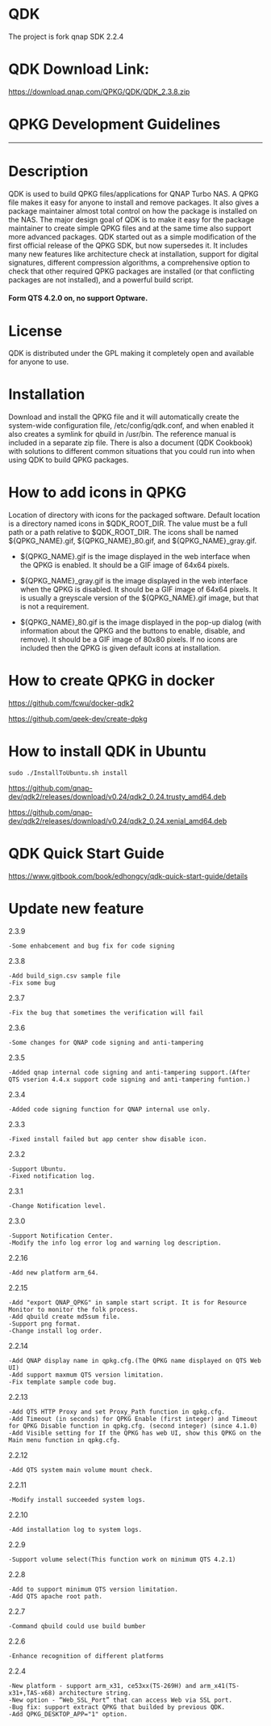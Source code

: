 # QDK
The project is fork qnap SDK 2.2.4

# QDK Download Link:

https://download.qnap.com/QPKG/QDK/QDK_2.3.8.zip

# QPKG Development Guidelines
----------------------------------

# Description

QDK is used to build QPKG files/applications for QNAP Turbo NAS. A QPKG file makes it easy for anyone to install and remove packages. It also gives a package maintainer almost total control on how the package is installed on the NAS.
The major design goal of QDK is to make it easy for the package maintainer to create simple QPKG files and at the same time also support more advanced packages. QDK started out as a simple modification of the first official release of the QPKG SDK, but now supersedes it. It includes many new features like architecture check at installation, support for digital signatures, different compression algorithms, a comprehensive option to check that other required QPKG packages are installed (or that conflicting packages are not installed), and a powerful build script.
#### Form QTS 4.2.0 on, no support Optware.

# License

QDK is distributed under the GPL making it completely open and available for anyone to use.

# Installation

Download and install the QPKG file and it will automatically create the system-wide configuration file, /etc/config/qdk.conf, and when enabled it also creates a symlink for qbuild in /usr/bin. The reference manual is included in a separate zip file. There is also a document (QDK Cookbook) with solutions to different common situations that you could run into when using QDK to build QPKG packages.

# How to add icons in QPKG
Location of directory with icons for the packaged software. Default location is a directory named icons in $QDK_ROOT_DIR. 
The value must be a full path or a path relative to $QDK_ROOT_DIR. The icons shall be named ${QPKG_NAME}.gif, ${QPKG_NAME}_80.gif, and ${QPKG_NAME}_gray.gif.

* ${QPKG_NAME}.gif is the image displayed in the web interface when the QPKG is enabled. It should be a GIF image of 64x64 pixels.

* ${QPKG_NAME}_gray.gif is the image displayed in the web interface when the QPKG is disabled. It should be a GIF image of 64x64 pixels. It is usually a greyscale version of the ${QPKG_NAME}.gif image, but that is not a requirement.

* ${QPKG_NAME}_80.gif is the image displayed in the pop-up dialog (with information about the QPKG and the buttons to enable, disable, and remove). It should be a GIF image of 80x80 pixels. If no icons are included then the QPKG is given default icons at installation.


# How to create QPKG in docker 
  
https://github.com/fcwu/docker-qdk2

https://github.com/qeek-dev/create-dpkg

# How to install QDK in Ubuntu

```
sudo ./InstallToUbuntu.sh install
```

https://github.com/qnap-dev/qdk2/releases/download/v0.24/qdk2_0.24.trusty_amd64.deb

https://github.com/qnap-dev/qdk2/releases/download/v0.24/qdk2_0.24.xenial_amd64.deb

# QDK Quick Start Guide

https://www.gitbook.com/book/edhongcy/qdk-quick-start-guide/details

# Update new feature

2.3.9

    -Some enhabcement and bug fix for code signing

2.3.8

    -Add build_sign.csv sample file
    -Fix some bug

2.3.7

    -Fix the bug that sometimes the verification will fail

2.3.6

    -Some changes for QNAP code signing and anti-tampering

2.3.5

    -Added qnap internal code signing and anti-tampering support.(After QTS vserion 4.4.x support code signing and anti-tampering funtion.)

2.3.4

    -Added code signing function for QNAP internal use only.

2.3.3

    -Fixed install failed but app center show disable icon.

2.3.2

    -Support Ubuntu.
    -Fixed notification log.

2.3.1

    -Change Notification level.

2.3.0

    -Support Notification Center.
    -Modify the info log error log and warning log description.

2.2.16

    -Add new platform arm_64.

2.2.15
	
	-Add "export QNAP_QPKG" in sample start script. It is for Resource Monitor to monitor the folk process.
	-Add qbuild create md5sum file.
	-Support png format.
	-Change install log order.
	

2.2.14

	-Add QNAP display name in qpkg.cfg.(The QPKG name displayed on QTS Web UI)
	-Add support maxmum QTS version limitation.
	-Fix template sample code bug.

2.2.13

	-Add QTS HTTP Proxy and set Proxy_Path function in qpkg.cfg.
	-Add Timeout (in seconds) for QPKG Enable (first integer) and Timeout for QPKG Disable function in qpkg.cfg. (second integer) (since 4.1.0)
	-Add Visible setting for If the QPKG has web UI, show this QPKG on the Main menu function in qpkg.cfg.

2.2.12
	
	-Add QTS system main volume mount check.

2.2.11

	-Modify install succeeded system logs. 

2.2.10

	-Add installation log to system logs.

2.2.9

	-Support volume select(This function work on minimum QTS 4.2.1)

2.2.8

	-Add to support minimum QTS version limitation.
	-Add QTS apache root path.

2.2.7

	-Command qbuild could use build bumber

2.2.6

	-Enhance recognition of different platforms


2.2.4

	-New platform - support arm_x31, ce53xx(TS-269H) and arm_x41(TS-x31+,TAS-x68) architecture string.
	-New option - “Web_SSL_Port” that can access Web via SSL port.
	-Bug fix: support extract QPKG that builded by previous QDK.
	-Add QPKG_DESKTOP_APP="1" option.
